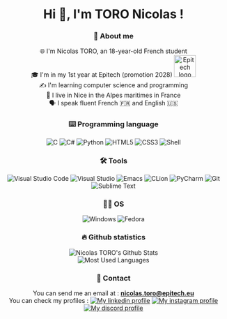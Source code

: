 <h1 align="center">Hi 👋, I'm TORO Nicolas !</h1>
<h3 align="center">👨 About me</h3>
<p align="center">
    🌐 I'm Nicolas TORO, an 18-year-old French student<br>
    🎓 I'm in my 1st year at Epitech (promotion 2028) <a href="https://epitech.eu"><img src="https://newsroom.ionis-group.com/wp-content/uploads/2021/10/EPITECH-TECHNOLOGY-QUADRI-2021.png" alt="Epitech logo" width="50px"></a><br>
    ✍️ I'm learning computer science and programming<br>
    📌 I live in Nice in the Alpes maritimes in France<br>
    🗣 I speak fluent French 🇫🇷 and English 🇺🇸
</p>

<h3 align="center">⌨️ Programming language</h3>
<p align="center">
    <img src="https://img.shields.io/badge/C-00599C?style=for-the-badge&logo=c&logoColor=white" alt="C" title="C">
    <img src="https://img.shields.io/badge/C%23-239120?style=for-the-badge&logo=c-sharp&logoColor=white" alt="C#" title="C#">
    <img src="https://img.shields.io/badge/Python-3776AB?style=for-the-badge&logo=python&logoColor=white" alt="Python" title="Python">
    <img src="https://img.shields.io/badge/HTML5-E34F26?style=for-the-badge&logo=html5&logoColor=white" alt="HTML5" title="HTML5">
    <img src="https://img.shields.io/badge/CSS3-1572B6?style=for-the-badge&logo=css3&logoColor=white" alt="CSS3" title="CSS3">
    <img src="https://img.shields.io/badge/Shell_Script-121011?style=for-the-badge&logo=gnu-bash&logoColor=white" alt="Shell" tittle="Shell">
</p>

<h3 align="center">🛠 Tools</h3>
<p align="center">
    <img src="https://img.shields.io/badge/Visual_Studio_Code-0078D4?style=for-the-badge&logo=visual%20studio%20code&logoColor=white" alt="Visual Studio Code" title="Visual Studio Code">
    <img src="https://img.shields.io/badge/Visual_Studio-5C2D91?style=for-the-badge&logo=visual%20studio&logoColor=white" alt="Visual Studio" title="Visual Studio">
    <img src="https://img.shields.io/badge/Emacs-%237F5AB6.svg?&style=for-the-badge&logo=gnu-emacs&logoColor=white" alt="Emacs" title="Emacs">
    <img src="https://img.shields.io/badge/CLion-000000?style=for-the-badge&logo=clion&logoColor=white" alt="CLion" title="CLion">
    <img src="https://img.shields.io/badge/PyCharm-000000.svg?&style=for-the-badge&logo=PyCharm&logoColor=white" alt="PyCharm" title="PyCharm">
    <img src="https://img.shields.io/badge/GIT-E44C30?style=for-the-badge&logo=git&logoColor=white" alt="Git" title="Git">
    <img src="https://img.shields.io/badge/sublime_text-%23575757.svg?&style=for-the-badge&logo=sublime-text&logoColor=important" alt="Sublime Text" title="Sublime Text">
</p>

<h3 align="center">👨‍💻 OS</h3>
<p align="center">
    <img src="https://img.shields.io/badge/Windows-0078D6?style=for-the-badge&logo=windows&logoColor=white" alt="Windows" title="Windows">
    <img src="https://img.shields.io/badge/Fedora-294172?style=for-the-badge&logo=fedora&logoColor=white" alt="Fedora" title="Fedora">
</p>

<h3 align="center">🔥 Github statistics</h3>
<p align="center">
    <img src="https://github-readme-stats.vercel.app/api?username=toro-nicolas&include_all_commits=true&show_icons=true&hide_border=true&count_private=true&theme=dracula&border_radius=6" alt="Nicolas TORO's Github Stats" title="Nicolas TORO's Github Stats">
    <br>
    <img src="https://github-readme-stats.vercel.app/api/top-langs/?username=toro-nicolas&layout=compact&count_private=true&langs_count=16&hide_border=true&theme=dracula&border_radius=6" alt="Most Used Languages" title="Most Used Languages">
</p>

<h3 align="center">📧 Contact</h3>
<p align="center">
You can send me an email at : <a href="nicolas.toro@epitech.eu"><b>nicolas.toro@epitech.eu</b></a><br>
You can check my profiles :
    <a href="https://www.linkedin.com/in/nicolas-toro-96343b222/"><img src="https://img.shields.io/badge/LinkedIn-0077B5?style=for-the-badge&logo=linkedin&logoColor=white" alt="My linkedin profile" title="My linkedin profile"></a>
    <a href="https://www.instagram.com/nicolas__tr/"><img src="https://img.shields.io/badge/Instagram-E4405F?style=for-the-badge&logo=instagram&logoColor=white" alt="My instagram profile" title="My instragram profile"></a>
    <br>
    <a href="https://discord.com/invite/nt_games"><img src="https://lanyard-profile-readme.vercel.app/api/375570065262903297" alt="My discord profile" title="My discord profile"></a>
</p>
